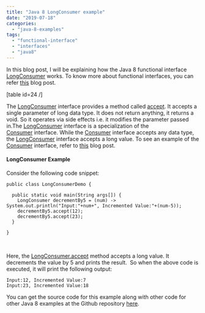```yaml
---
title: "Java 8 LongConsumer example"
date: "2019-07-18"
categories: 
  - "java-8-examples"
tags: 
  - "functional-interface"
  - "interfaces"
  - "java8"
---
```


In this blog post, I will be explaining how the Java 8 functional interface [LongConsumer](https://docs.oracle.com/javase/8/docs/api/java/util/function/LongConsumer.html) works. To know more about functional interfaces, you can refer [this](https://learnjava.co.in/what-is-a-functional-interface/) blog post.

\[table id=24 /\]

The [LongConsumer](https://docs.oracle.com/javase/8/docs/api/java/util/function/LongConsumer.html) interface provides a method called [accept](https://docs.oracle.com/javase/8/docs/api/java/util/function/LongConsumer.html#accept-long-). It accepts a single parameter of long data type. It does not return anything, it returns a void. So it operates via side effects i.e. it modifies the parameter passed in.The [LongConsumer](https://docs.oracle.com/javase/8/docs/api/java/util/function/LongConsumer.html) interface is a specialization of the [Consumer](https://docs.oracle.com/javase/8/docs/api/java/util/function/Consumer.html) interface. While the [Consumer](https://docs.oracle.com/javase/8/docs/api/java/util/function/Consumer.html) interface accepts any data type, the [LongConsumer](https://docs.oracle.com/javase/8/docs/api/java/util/function/LongConsumer.html) interface accepts a long value. To see an example of the [Consumer](https://docs.oracle.com/javase/8/docs/api/java/util/function/Consumer.html) interface, refer to [this](https://learnjava.co.in/java-8-consumer-interface-example/) blog post.

#### LongConsumer Example

Consider the following code snippet:

```
public class LongConsumerDemo {

  public static void main(String args[]) {
    LongConsumer decrementBy5 = (num) -> System.out.println("Input:"+num+", Incremented Value:"+(num-5));
    decrementBy5.accept(12);
    decrementBy5.accept(23);
  }

}

```

 

Here, the [LongConsumer.accept](https://docs.oracle.com/javase/8/docs/api/java/util/function/LongConsumer.html#accept-long-) method accepts a long value. It decrements the value by 5 and prints the result.  So when the above code is executed, it will print the following output:

```
Input:12, Incremented Value:7
Input:23, Incremented Value:18
```

You can get the source code for this example along with other code for other Java 8 examples at the Github repository [here](https://github.com/learnjavawithreshma/Java8Demo).
